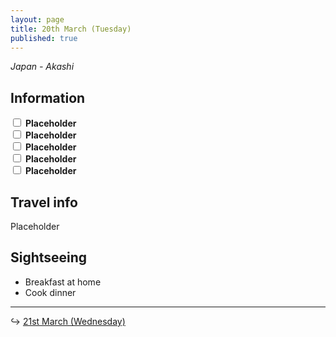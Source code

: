 ```yaml
---
layout: page
title: 20th March (Tuesday)
published: true
---
```

_Japan - Akashi_

## Information

<div><input class="box" type="checkbox" name="201" /><label type="text" class="strikethrough"> <b>Placeholder</b></label><br/>
<input class="box" type="checkbox" name="202" /><label type="text" class="strikethrough"> <b>Placeholder</b></label><br/>
<input class="box" type="checkbox" name="203" /><label type="text" class="strikethrough"> <b>Placeholder</b></label><br/>
<input class="box" type="checkbox" name="204" /><label type="text" class="strikethrough"> <b>Placeholder</b></label><br/>
<input class="box" type="checkbox" name="205" /><label type="text" class="strikethrough"> <b>Placeholder</b></label><br/></div>

## Travel info

Placeholder

## Sightseeing

- Breakfast at home
- Cook dinner

<hr>

↪ [21st March (Wednesday)](/days/week2/21mar)

